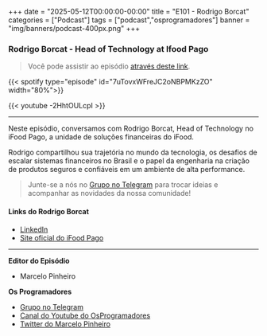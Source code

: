 +++
date = "2025-05-12T00:00:00-00:00"
title = "E101 - Rodrigo Borcat"
categories = ["Podcast"]
tags = ["podcast","osprogramadores"]
banner = "img/banners/podcast-400px.png"
+++

### Rodrigo Borcat - Head of Technology at Ifood Pago
> Você pode assistir ao episódio [através deste link](https://www.youtube.com/watch?v=-2HhtOULcpI).

{{< spotify type="episode" id="7uTovxWFreJC2oNBPMKzZO" width="80%">}}

{{< youtube -2HhtOULcpI >}}

___

Neste episódio, conversamos com Rodrigo Borcat, Head of Technology no iFood Pago, a unidade de soluções financeiras do iFood.

Rodrigo compartilhou sua trajetória no mundo da tecnologia, os desafios de escalar sistemas financeiros no Brasil e o papel da engenharia na criação de produtos seguros e confiáveis em um ambiente de alta performance.

> Junte-se a nós no [Grupo no Telegram](https://t.me/osprogramadores) para trocar ideias e acompanhar as novidades da nossa comunidade!

#### Links do Rodrigo Borcat

* [LinkedIn](https://www.linkedin.com/in/rborcat/)
* [Site oficial do iFood Pago](https://institucional.ifood.com.br/ifood-pago/)
___


**Editor do Episódio**

- Marcelo Pinheiro

**Os Programadores**

- [Grupo no Telegram](https://t.me/osprogramadores)
- [Canal do Youtube do OsProgramadores](https://www.youtube.com/channel/UCt_YNYGl6K5yNXlXEQDdwWg?view_as=subscriber)
- [Twitter do Marcelo Pinheiro](https://twitter.com/mpinheir)